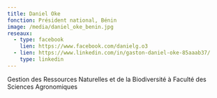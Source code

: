 ```yaml
---
title: Daniel Oke
fonction: Président national, Bénin
image: /media/daniel_oke_benin.jpg
reseaux:
  - type: facebook
    lien: https://www.facebook.com/danielg.o3
  - lien: https://www.linkedin.com/in/gaston-daniel-oke-85aaab37/
    type: linkedin
---
```

Gestion des Ressources Naturelles et de la Biodiversité à Faculté des Sciences Agronomiques
